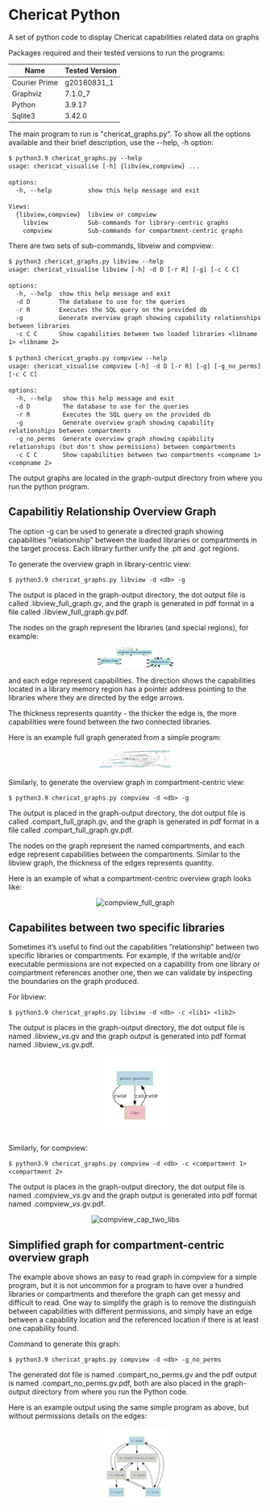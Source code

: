 # Chericat Python
A set of python code to display Chericat capabilities related data on graphs

Packages required and their tested versions to run the programs:

|Name|Tested Version|
|---|---|
|Courier Prime|g20180831_1|
|Graphviz|7.1.0_7|
|Python|3.9.17|
|Sqlite3|3.42.0|

The main program to run is "chericat_graphs.py". To show all the options available and their brief description, use the --help, -h option:

```console
$ python3.9 chericat_graphs.py --help
usage: chericat_visualise [-h] {libview,compview} ...

options:
  -h, --help          show this help message and exit

Views:
  {libview,compview}  libview or compview
    libview           Sub-commands for library-centric graphs
    compview          Sub-commands for compartment-centric graphs
```

There are two sets of sub-commands, libveiw and compview:

```console
$ python3 chericat_graphs.py libview --help
usage: chericat_visualise libview [-h] -d D [-r R] [-g] [-c C C]

options:
  -h, --help  show this help message and exit
  -d D        The database to use for the queries
  -r R        Executes the SQL query on the provided db
  -g          Generate overview graph showing capability relationships between libraries
  -c C C      Show capabilities between two loaded libraries <libname 1> <libname 2>

$ python3 chericat_graphs.py compview --help
usage: chericat_visualise compview [-h] -d D [-r R] [-g] [-g_no_perms] [-c C C]

options:
  -h, --help   show this help message and exit
  -d D         The database to use for the queries
  -r R         Executes the SQL query on the provided db
  -g           Generate overview graph showing capability relationships between compartments
  -g_no_perms  Generate overview graph showing capability relationships (but don't show permissions) between compartments
  -c C C       Show capabilities between two compartments <compname 1> <compname 2>
```

The output graphs are located in the graph-output directory from where you run the python program.

## Capabilitiy Relationship Overview Graph
The option -g can be used to generate a directed graph showing capabilities "relationship" between the loaded libraries or compartments in the target process. Each library further unify the .plt and .got regions.

To generate the overview graph in library-centric view:

```console
$ python3.9 chericat_graphs.py libview -d <db> -g
```

The output is placed in the graph-output directory, the dot output file is called <db>.libview_full_graph.gv, and the graph is generated in pdf format in a file called <db>.libview_full_graph.gv.pdf.

The nodes on the graph represent the libraries (and special regions), for example:

<p align="center">
<img src="directed_libraries_graph.png" alt="libview_full_graph" width="150"/>
</p>

and each edge represent capabilities. The direction shows the capabilities located in a library memory region has a pointer address pointing to the libraries where they are directed by the edge arrows.

The thickness represents quantity - the thicker the edge is, the more capabilities were found between the two connected libraries. 

Here is an example full graph generated from a simple program:

<p align="center">
<img src="pp.db.libview_full_graph.png" alt="libview_full_graph" width="150"/>
</p>

Similarly, to generate the overview graph in compartment-centric view:

```console
$ python3.9 chericat_graphs.py compview -d <db> -g
```

The output is placed in the graph-output directory, the dot output file is called <db>.compart_full_graph.gv, and the graph is generated in pdf format in a file called <db>.compart_full_graph.gv.pdf.

The nodes on the graph represent the named compartments, and each edge represent capabilities between the compartments. Similar to the libview graph, the thickness of the edges represents quantity.

Here is an example of what a compartment-centric overview graph looks like:

<p align="center">
<img src="pp.db.compview_full_graph.png" alt="compview_full_graph" width="150"/>
</p>

## Capabilites between two specific libraries
Sometimes it’s useful to find out the capabilities ”relationship” between two specific libraries or compartments. For example, if the writable and/or executable permissions are not expected on a capability from one library or compartment references another one, then we can validate by inspecting the boundaries on the graph produced.

For libview:

```console
$ python3.9 chericat_graphs.py libview -d <db> -c <lib1> <lib2>
```

The output is places in the graph-output directory, the dot output file is named <db>.libview_<lib1>_vs_<lib2>.gv and the graph output is generated into pdf format named <db>.libview_<lib1>_vs_<lib2>.gv.pdf.

<p align="center">
<img src="pp.db.libview_print-pointer_vs_libc.png" alt="libview_cap_two_libs" width="150"/>
</p>

Similarly, for compview:

```console
$ python3.9 chericat_graphs.py compview -d <db> -c <compartment 1> <compartment 2>
```

The output is places in the graph-output directory, the dot output file is named <db>.compview_<lib1>_vs_<lib2>.gv and the graph output is generated into pdf format named <db>.compview_<lib1>_vs_<lib2>.gv.pdf.

<p align="center">
<img src="pp.db.compview_print-pointer_vs_libc.png" alt="compview_cap_two_libs" width="150"/>
</p>

## Simplified graph for compartment-centric overview graph
The example above shows an easy to read graph in compview for a simple program, but it is not uncommon for a program to have over a hundred libraries or compartments and therefore the graph can get messy and difficult to read. One way to simplify the graph is to remove the distinguish between capabilities with different permissions, and simply have an edge between a capability location and the referenced location if there is at least one capability found.

Command to generate this graph:

```console
$ python3.9 chericat_graphs.py compview -d <db> -g_no_perms
```

The generated dot file is named <db>.compart_no_perms.gv and the pdf output is named <db>.compart_no_perms.gv.pdf, both are also placed in the graph-output directory from where you run the Python code.

Here is an example output using the same simple program as above, but without permissions details on the edges:

<p align="center">
<img src="pp.db.compart_no_perms_graph.png" alt="compview_full_graph_no_permis" width="150"/>
</p>


